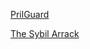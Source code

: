 [PrilGuard](https://medium.com/pirl/pirlguard-innovative-solution-against-51-attacks-87dd45aa1109)

[The Sybil Arrack](https://link.springer.com/chapter/10.1007/3-540-45748-8_24)